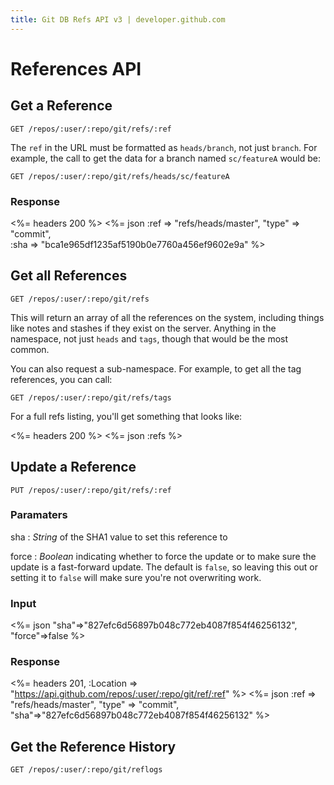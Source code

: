 ```yaml
---
title: Git DB Refs API v3 | developer.github.com
---
```


# References API

## Get a Reference

    GET /repos/:user/:repo/git/refs/:ref

The `ref` in the URL must be formatted as `heads/branch`, not just `branch`. For example, the call to get the data for a branch named `sc/featureA` would be:

    GET /repos/:user/:repo/git/refs/heads/sc/featureA

### Response

<%= headers 200 %>
<%= json :ref => "refs/heads/master", "type" => "commit", \
         :sha => "bca1e965df1235af5190b0e7760a456ef9602e9a" %>

## Get all References

    GET /repos/:user/:repo/git/refs

This will return an array of all the references on the system, including
things like notes and stashes if they exist on the server.  Anything in
the namespace, not just `heads` and `tags`, though that would be the
most common.

You can also request a sub-namespace. For example, to get all the tag
references, you can call:

    GET /repos/:user/:repo/git/refs/tags

For a full refs listing, you'll get something that looks like:

<%= headers 200 %>
<%= json :refs %>


## Update a Reference

    PUT /repos/:user/:repo/git/refs/:ref

### Paramaters

sha
: _String_ of the SHA1 value to set this reference to

force
: _Boolean_ indicating whether to force the update or to make sure the
update is a fast-forward update. The default is `false`, so leaving this
out or setting it to `false` will make sure you're not overwriting work.

### Input

<%= json "sha"=>"827efc6d56897b048c772eb4087f854f46256132", \
         "force"=>false %>

### Response

<%= headers 201,
      :Location => "https://api.github.com/repos/:user/:repo/git/ref/:ref" %>
<%= json :ref => "refs/heads/master", "type" => "commit", \
         "sha"=>"827efc6d56897b048c772eb4087f854f46256132" %>

## Get the Reference History

    GET /repos/:user/:repo/git/reflogs


